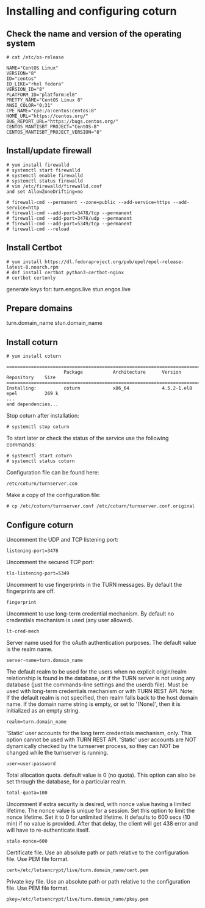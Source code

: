 # Installing and configuring coturn

## Check the name and version of the operating system

```
# cat /etc/os-release

NAME="CentOS Linux"
VERSION="8"
ID="centos"
ID_LIKE="rhel fedora"
VERSION_ID="8"
PLATFORM_ID="platform:el8"
PRETTY_NAME="CentOS Linux 8"
ANSI_COLOR="0;31"
CPE_NAME="cpe:/o:centos:centos:8"
HOME_URL="https://centos.org/"
BUG_REPORT_URL="https://bugs.centos.org/"
CENTOS_MANTISBT_PROJECT="CentOS-8"
CENTOS_MANTISBT_PROJECT_VERSION="8"
```

## Install/update firewall

```
# yum install firewalld
# systemctl start firewalld
# systemctl enable firewalld
# systemctl status firewalld
# vim /etc/firewalld/firewalld.conf 
and set AllowZoneDrifting=no

# firewall-cmd --permanent --zone=public --add-service=https --add-service=http
# firewall-cmd --add-port=3478/tcp --permanent
# firewall-cmd --add-port=3478/udp --permanent
# firewall-cmd --add-port=5349/tcp --permanent
# firewall-cmd --reload
```

## Install Certbot

```
# yum install https://dl.fedoraproject.org/pub/epel/epel-release-latest-8.noarch.rpm
# dnf install certbot python3-certbot-nginx
# certbot certonly 
```
generate keys for: turn.engos.live stun.engos.live

## Prepare domains

turn.domain_name
stun.domain_name

## Install coturn

```
# yum install coturn

================================================================================================
                     Package           Architecture      Version         Repository    Size
================================================================================================
Installing:          coturn            x86_64            4.5.2-1.el8     epel          269 k
...
and dependencies...

```

Stop coturn after installation:

```
# systemctl stop coturn
```

To start later or check the status of the service use the following commands:

```
# systemctl start coturn
# systemctl status coturn
```

Configuration file can be found here:

```
/etc/coturn/turnserver.con
```

Make a copy of the configuration file:

```
# cp /etc/coturn/turnserver.conf /etc/coturn/turnserver.conf.original
```

## Configure coturn

Uncomment the UDP and TCP listening port:

`listening-port=3478`

Uncomment the secured TCP port:

`tls-listening-port=5349`

Uncomment to use fingerprints in the TURN messages.
By default the fingerprints are off.

`fingerprint`

Uncomment to use long-term credential mechanism.
By default no credentials mechanism is used (any user allowed).

`lt-cred-mech`

Server name used for the oAuth authentication purposes.
The default value is the realm name.

`server-name=turn.domain_name`

The default realm to be used for the users when no explicit
origin/realm relationship is found in the database, or if the TURN
server is not using any database (just the commands-line settings
and the userdb file). Must be used with long-term credentials
mechanism or with TURN REST API.
 Note: If the default realm is not specified, then realm falls back to the host domain name.
       If the domain name string is empty, or set to '(None)', then it is initialized as an empty string.

`realm=turn.domain_name`

'Static' user accounts for the long term credentials mechanism, only.
This option cannot be used with TURN REST API.
'Static' user accounts are NOT dynamically checked by the turnserver process,
so they can NOT be changed while the turnserver is running.

`user=user:password`

Total allocation quota.
default value is 0 (no quota).
This option can also be set through the database, for a particular realm.

`total-quota=100`


Uncomment if extra security is desired,
with nonce value having a limited lifetime.
The nonce value is unique for a session.
Set this option to limit the nonce lifetime.
Set it to 0 for unlimited lifetime.
It defaults to 600 secs (10 min) if no value is provided. After that delay,
the client will get 438 error and will have to re-authenticate itself.

`stale-nonce=600`

Certificate file.
Use an absolute path or path relative to the
configuration file.
Use PEM file format.

`cert=/etc/letsencrypt/live/turn.domain_name/cert.pem`

Private key file.
Use an absolute path or path relative to the
configuration file.
Use PEM file format.

`pkey=/etc/letsencrypt/live/turn.domain_name/pkey.pem`

